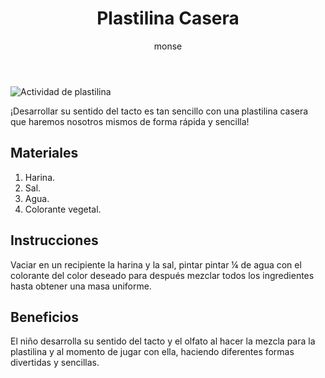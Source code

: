 ﻿---
layout: post
title:  "Plastilina Casera"
tags: [corporal]
categories: [infantes, actividad]
author: monse
image: /assets/posts/2020-06-01-plastilina-casera.jpeg
---
![Actividad de plastilina](/assets/posts/2020-06-01-plastilina-casera.jpg)

¡Desarrollar su sentido del tacto es tan sencillo con una plastilina casera que haremos nosotros mismos de forma rápida y sencilla!


## Materiales 

 1. Harina.
 2. Sal.
 3. Agua.
 4. Colorante vegetal.


## Instrucciones 

Vaciar en un recipiente la harina y la sal, pintar pintar ¼ de agua con el colorante del color deseado para después mezclar todos los ingredientes hasta obtener una masa uniforme.  


## Beneficios 

El niño desarrolla su sentido del tacto y el olfato al hacer la mezcla para la plastilina y al momento de jugar con ella, haciendo diferentes formas divertidas y sencillas. 
